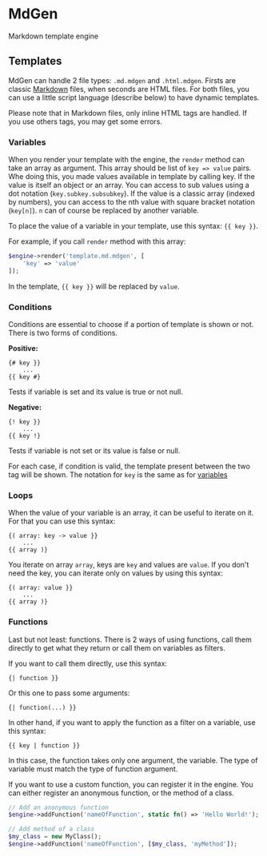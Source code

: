 # MdGen

Markdown template engine

## Templates

MdGen can handle 2 file types: `.md.mdgen` and `.html.mdgen`. Firsts are
classic [Markdown](https://wikipedia.org/wiki/Markdown) files, when seconds are HTML files. For both files, you can use
a little script language (describe below) to have dynamic templates.

Please note that in Markdown files, only inline HTML tags are handled. If you use others tags, you may get some errors.

### Variables

When you render your template with the engine, the `render` method can take an array as argument. This array should be
list of `key => value` pairs. Whe doing this, you made values available in template by calling key. If the value is
itself an object or an array. You can access to sub values using a dot notation (`key.subkey.subsubkey`). If the value
is a classic array (indexed by numbers), you can access to the nth value with square bracket notation (`key[n]`). `n`
can of course be replaced by another variable.

To place the value of a variable in your template, use this syntax: `{{ key }}`.

For example, if you call `render` method with this array:

```php
$engine->render('template.md.mdgen', [
    'key' => 'value'
]);
```

In the template, `{{ key }}` will be replaced by `value`.

### Conditions

Conditions are essential to choose if a portion of template is shown or not. There is two forms of conditions.

**Positive:**

```mdt
{# key }}
    ...
{{ key #}
```

Tests if variable is set and its value is true or not null.

**Negative:**

```mdt
{! key }}
    ...
{{ key !}
```

Tests if variable is not set or its value is false or null.

For each case, if condition is valid, the template present between the two tag will be shown.
The notation for `key` is the same as for [variables](#variables)

### Loops

When the value of your variable is an array, it can be useful to iterate on it. For that you can use this syntax:

```mdt
{( array: key -> value }}
    ...
{{ array )}
```

You iterate on array `array`, keys are `key` and values are `value`. If you don't need the key, you can iterate only on
values by using this syntax:

```mdt
{( array: value }}
    ...
{{ array )}
```

### Functions

Last but not least: functions. There is 2 ways of using functions, call them directly to get what they return or call
them on variables as filters.

If you want to call them directly, use this syntax:

```mdt
{| function }}
```

Or this one to pass some arguments:

```mdt
{| function(...) }}
```

In other hand, if you want to apply the function as a filter on a variable, use this syntax:

```mdt
{{ key | function }}
```

In this case, the function takes only one argument, the variable. The type of variable must match the type of function
argument.

If you want to use a custom function, you can register it in the engine. You can either register an anonymous function,
or the method of a class.

```php
// Add an anonymous function
$engine->addFunction('nameOfFunction', static fn() => 'Hello World!');

// Add method of a class
$my_class = new MyClass();
$engine->addFunction('nameOfFunction', [$my_class, 'myMethod']);
```
